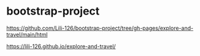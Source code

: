 # bootstrap-project

https://github.com/Lili-126/bootstrap-project/tree/gh-pages/explore-and-travel/main/html

https://lili-126.github.io/explore-and-travel/
